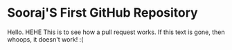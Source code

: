 # Sooraj'S First GitHub Repository
Hello. HEHE
This is to see how a pull request works. If this text is gone, then whoops, it doesn't work! :(
